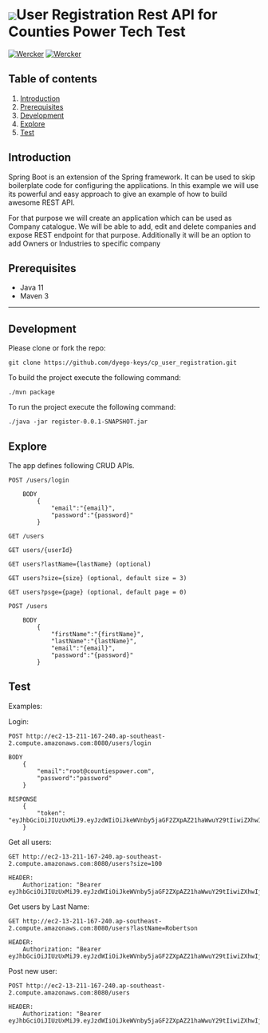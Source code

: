 # <img src="https://github.com/tino097/awesome-spring-boot-rest-api/raw/master/spring-logo.png" align="absmiddle"/>User Registration Rest API for Counties Power Tech Test

[![Wercker](https://img.shields.io/badge/spring--boot-2.1.5.RELEASE-green.svg?style=flat-square&logo=spring)](https://spring.io/projects/spring-boot)
[![Wercker](https://img.shields.io/badge/java-11-blue.svg?style=flat-square&logo=java)](https://openjdk.java.net/install/)

## Table of contents

1. [Introduction](#introduction)
2. [Prerequisites](#prerequisites)
3. [Development](#development)
4. [Explore](#explore)
5. [Test](#Test)

## Introduction

Spring Boot is an extension of the Spring framework. It can be used to skip boilerplate code for configuring the applications.
In this example we will use its powerful and easy approach to give an example of how to build awesome REST API.

For that purpose we will create an application which can be used as Company catalogue. We will be able to add, edit and delete companies and expose
REST endpoint for that purpose. Additionally it will be an option to add Owners or Industries to specific company

## Prerequisites

- Java 11
- Maven 3

---

## Development

Please clone or fork the repo:

    git clone https://github.com/dyego-keys/cp_user_registration.git

To build the project execute the following command:

    ./mvn package

To run the project execute the following command:

    ./java -jar register-0.0.1-SNAPSHOT.jar

## Explore

The app defines following CRUD APIs.

    POST /users/login
    
        BODY
            {
                "email":"{email}",
                "password":"{password}"
            }
    
    GET /users
    
    GET users/{userId}
    
    GET users?lastName={lastName} (optional)
    
    GET users?size={size} (optional, default size = 3)
    
    GET users?psge={page} (optional, default page = 0)
    
    POST /users
    
        BODY
            {
                "firstName":"{firstName}",
                "lastName":"{lastName}",
                "email":"{email}",
                "password":"{password}"
            }

## Test

Examples:

Login:
    
    POST http://ec2-13-211-167-240.ap-southeast-2.compute.amazonaws.com:8080/users/login
    
    BODY
        {
            "email":"root@countiespower.com",
            "password":"password"
        }
    
    RESPONSE
        {
            "token": "eyJhbGciOiJIUzUxMiJ9.eyJzdWIiOiJkeWVnby5jaGF2ZXpAZ21haWwuY29tIiwiZXhwIjoxNTk3NjEwM...."
        }
    
Get all users:
    
    GET http://ec2-13-211-167-240.ap-southeast-2.compute.amazonaws.com:8080/users?size=100
    
    HEADER:
        Authorization: "Bearer eyJhbGciOiJIUzUxMiJ9.eyJzdWIiOiJkeWVnby5jaGF2ZXpAZ21haWwuY29tIiwiZXhwIjoxNTk3NjEwM...."
        
    
Get users by Last Name:

    GET http://ec2-13-211-167-240.ap-southeast-2.compute.amazonaws.com:8080/users?lastName=Robertson
    
    HEADER:
        Authorization: "Bearer eyJhbGciOiJIUzUxMiJ9.eyJzdWIiOiJkeWVnby5jaGF2ZXpAZ21haWwuY29tIiwiZXhwIjoxNTk3NjEwM...."
    
Post new user:

    POST http://ec2-13-211-167-240.ap-southeast-2.compute.amazonaws.com:8080/users
    
    HEADER:
        Authorization: "Bearer eyJhbGciOiJIUzUxMiJ9.eyJzdWIiOiJkeWVnby5jaGF2ZXpAZ21haWwuY29tIiwiZXhwIjoxNTk3NjEwM...."

    
    
    

